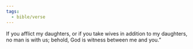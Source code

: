 ```yaml
---
tags:
  - bible/verse
---
```

If you afflict my daughters, or if you take wives in addition to my daughters, no man is with us; behold, God is witness between me and you.”